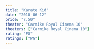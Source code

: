 ```yaml
---
title: "Karate Kid"
date: "2010-06-12"
price: "7.50"
theater: "Carmike Royal Cinema 10"
theaters: ["Carmike Royal Cinema 10"]
rating: "PG"
ratings: ["PG"]
---
```

